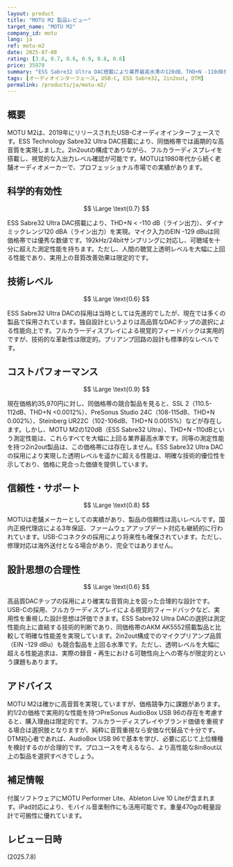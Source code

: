 ```yaml
---
layout: product
title: "MOTU M2 製品レビュー"
target_name: "MOTU M2"
company_id: motu
lang: ja
ref: motu-m2
date: 2025-07-08
rating: [3.6, 0.7, 0.6, 0.9, 0.8, 0.6]
price: 35970
summary: "ESS Sabre32 Ultra DAC搭載により業界最高水準の120dB、THD+N -110dBを実現した2in2outオーディオインターフェース。同価格帯に同等性能の競合製品は存在せず、圧倒的なコストパフォーマンスを提供。"
tags: [オーディオインターフェース, USB-C, ESS Sabre32, 2in2out, DTM]
permalink: /products/ja/motu-m2/
---
```


## 概要

MOTU M2は、2019年にリリースされたUSB-Cオーディオインターフェースです。ESS Technology Sabre32 Ultra DAC搭載により、同価格帯では画期的な高音質を実現しました。2in2outの構成でありながら、フルカラーディスプレイを搭載し、視覚的な入出力レベル確認が可能です。MOTUは1980年代から続く老舗オーディオメーカーで、プロフェッショナル市場での実績があります。

## 科学的有効性

$$ \Large \text{0.7} $$

ESS Sabre32 Ultra DAC搭載により、THD+N < -110 dB（ライン出力）、ダイナミックレンジ120 dBA（ライン出力）を実現。マイク入力のEIN -129 dBuは同価格帯では優秀な数値です。192kHz/24bitサンプリングに対応し、可聴域を十分に超えた測定性能を持ちます。ただし、人間の聴覚上透明レベルを大幅に上回る性能であり、実用上の音質改善効果は限定的です。

## 技術レベル

$$ \Large \text{0.6} $$

ESS Sabre32 Ultra DACの採用は当時としては先進的でしたが、現在では多くの製品で採用されています。独自設計というよりは高品質なDACチップの選択による性能向上です。フルカラーディスプレイによる視覚的フィードバックは実用的ですが、技術的な革新性は限定的。プリアンプ回路の設計も標準的なレベルです。

## コストパフォーマンス

$$ \Large \text{0.9} $$

現在価格約35,970円に対し、同価格帯の競合製品を見ると、SSL 2（110.5-112dB、THD+N <0.0012%）、PreSonus Studio 24C（108-115dB、THD+N 0.002%）、Steinberg UR22C（102-106dB、THD+N 0.0015%）などが存在します。しかし、MOTU M2の120dB（ESS Sabre32 Ultra）、THD+N -110dBという測定性能は、これらすべてを大幅に上回る業界最高水準です。同等の測定性能を持つ2in2out製品は、この価格帯には存在しません。ESS Sabre32 Ultra DACの採用により実現した透明レベルを遥かに超える性能は、明確な技術的優位性を示しており、価格に見合った価値を提供しています。

## 信頼性・サポート

$$ \Large \text{0.8} $$

MOTUは老舗メーカーとしての実績があり、製品の信頼性は高いレベルです。国内正規代理店による3年保証、ファームウェアアップデート対応も継続的に行われています。USB-Cコネクタの採用により将来性も確保されています。ただし、修理対応は海外送付となる場合があり、完全ではありません。

## 設計思想の合理性

$$ \Large \text{0.6} $$

高品質DACチップの採用により確実な音質向上を図った合理的な設計です。USB-Cの採用、フルカラーディスプレイによる視覚的フィードバックなど、実用性を重視した設計思想は評価できます。ESS Sabre32 Ultra DACの選択は測定性能向上に直結する技術的判断であり、同価格帯のAKM AK5552搭載製品と比較して明確な性能差を実現しています。2in2out構成でのマイクプリアンプ品質（EIN -129 dBu）も競合製品を上回る水準です。ただし、透明レベルを大幅に超える性能追求は、実際の録音・再生における可聴性向上への寄与が限定的という課題もあります。

## アドバイス

MOTU M2は確かに高音質を実現していますが、価格競争力に課題があります。約1/2の価格で実用的な性能を持つPreSonus AudioBox USB 96の存在を考慮すると、購入理由は限定的です。フルカラーディスプレイやブランド価値を重視する場合は選択肢となりますが、純粋に音質重視なら安価な代替品で十分です。DTM初心者であれば、AudioBox USB 96で基本を学び、必要に応じて上位機種を検討するのが合理的です。プロユースを考えるなら、より高性能な8in8out以上の製品を選択すべきでしょう。

## 補足情報

付属ソフトウェアにMOTU Performer Lite、Ableton Live 10 Liteが含まれます。iPad対応により、モバイル音楽制作にも活用可能です。重量470gの軽量設計で可搬性に優れています。

## レビュー日時

(2025.7.8)
